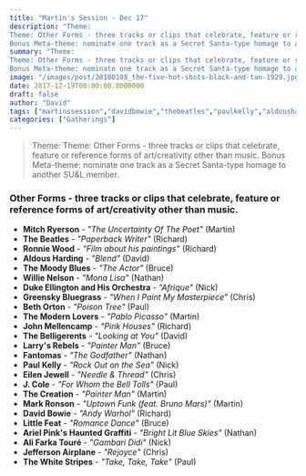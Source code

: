 ```yaml
---
title: "Martin's Session - Dec 17"
description: "Theme: 
Theme: Other Forms - three tracks or clips that celebrate, feature or reference forms of art/creativity other than music.
Bonus Meta-theme: nominate one track as a Secret Santa-type homage to another SU&L member."
summary: "Theme: 
Theme: Other Forms - three tracks or clips that celebrate, feature or reference forms of art/creativity other than music.
Bonus Meta-theme: nominate one track as a Secret Santa-type homage to another SU&L member."
image: "/images/post/20180108_the-five-hot-shots-black-and-tan-1929.jpg"
date: 2017-12-19T00:00:00.0000000
draft: false
author: "David"
tags: ["martinssession","davidbowie","thebeatles","paulkelly","aldousharding","eilenjewell","jeffersonairplane","littlefeat","thewhitestripes","themoodyblues","johnmellencamp","fantomas","bethorton","larrysrebels","alifarkatouré","thebelligerents","jcole","arielpink","ronniewood","markronson","thecreation","mitchryerson","willienelson","dukeellington","themodernlovers","greenskybluegrass"]
categories: ["Gatherings"]
---
```

> Theme: 
Theme: Other Forms - three tracks or clips that celebrate, feature or reference forms of art/creativity other than music.
Bonus Meta-theme: nominate one track as a Secret Santa-type homage to another SU&L member.
### Other Forms - three tracks or clips that celebrate, feature or reference forms of art/creativity other than music.
- **Mitch Ryerson** - _"The Uncertainty Of The Poet"_ (Martin)
- **The Beatles** - _"Paperback Writer"_ (Richard)
- **Ronnie Wood** - _"Film about his paintings"_ (Richard)
- **Aldous Harding** - _"Blend"_ (David)
- **The Moody Blues** - _"The Actor"_ (Bruce)
- **Willie Nelson** - _"Mona Lisa"_ (Nathan)
- **Duke Ellington and His Orchestra** - _"Afrique"_ (Nick)
- **Greensky Bluegrass** - _"When I Paint My Masterpiece"_ (Chris)
- **Beth Orton** - _"Poison Tree"_ (Paul)
- **The Modern Lovers** - _"Pablo Picasso"_ (Martin)
- **John Mellencamp** - _"Pink Houses"_ (Richard)
- **The Belligerents** - _"Looking at You"_ (David)
- **Larry's Rebels** - _"Painter Man"_ (Bruce)
- **Fantomas** - _"The Godfather"_ (Nathan)
- **Paul Kelly** - _"Rock Out on the Sea"_ (Nick)
- **Eilen Jewell** - _"Needle & Thread"_ (Chris)
- **J. Cole** - _"For Whom the Bell Tolls"_ (Paul)
- **The Creation** - _"Painter Man"_ (Martin)
- **Mark Ronson** - _"Uptown Funk (feat. Bruno Mars)"_ (Martin)
- **David Bowie** - _"Andy Warhol"_ (Richard)
- **Little Feat** - _"Romance Dance"_ (Bruce)
- **Ariel Pink's Haunted Graffiti** - _"Bright Lit Blue Skies"_ (Nathan)
- **Ali Farka Touré** - _"Gambari Didi"_ (Nick)
- **Jefferson Airplane** - _"Rejoyce"_ (Chris)
- **The White Stripes** - _"Take, Take, Take"_ (Paul)
